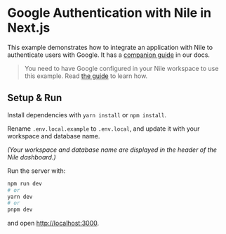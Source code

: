 # Google Authentication with Nile in Next.js

This example demonstrates how to integrate an application with Nile to authenticate users with 
Google. It has a [companion guide]() in our docs.

> You need to have Google configured in your Nile workspace to use this example.
> Read [the guide]() to learn how.

## Setup & Run 

Install dependencies with `yarn install` or `npm install`. 

Rename `.env.local.example` to `.env.local`, and update it with your workspace and database name.

_(Your workspace and database name are displayed in the header of the Nile dashboard.)_

Run the server with:

```bash
npm run dev
# or
yarn dev
# or
pnpm dev
```

and open [http://localhost:3000](http://localhost:3000).
